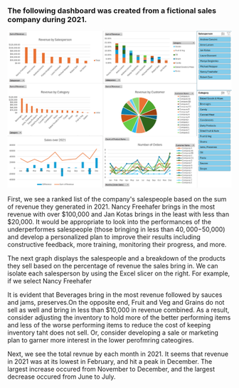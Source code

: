### The following dashboard was created from a fictional sales company during 2021.

![](Images/1-Dashboard.png)

First, we see a ranked list of the company's salespeople based on the sum of revenue they generated in 2021. Nancy Freehafer brings in the most revenue with over $100,000 and Jan Kotas brings in the least with less than $20,000. It would be appropriate to look into the performances of the underperformes salespeople (those bringing in less than $40,000-$50,000) and develop a personalized plan to improve their results including constructive feedback, more training, monitoring their progress, and more.

The next graph displays the salespeople and a breakdown of the products they sell based on the percentage of revenue the sales bring in. We can isolate each salesperson by using the Excel slicer on the right. For example, if we select Nancy Freehafer

It is evident that Beverages bring in the most revenue followed by sauces and jams, preserves.On the opposite end, Fruit and Veg and Grains do not sell as well and bring in less than $10,000 in revenue combined. As a result, consider adjusting the inventory to hold more of the better performing items and less of the worse performing items to reduce the cost of keeping inventory taht does not sell. Or, consider developing a sale or marketing plan to garner more interest in the lower perofmring cateogires.

Next, we see the total revnue by each month in 2021. It seems that revenue in 2021 was at its lowest in February, and hit a peak in December. The largest increase occured from November to December, and the largest decrease occured from June to July. 

